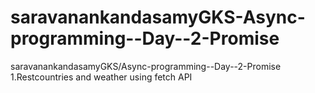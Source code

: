 # saravanankandasamyGKS-Async-programming--Day--2-Promise
saravanankandasamyGKS/Async-programming--Day--2-Promise  1.Restcountries and weather using fetch API
